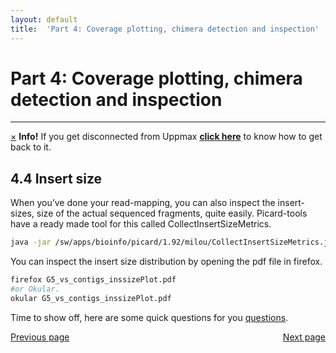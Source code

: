 ```yaml
---
layout: default
title:  'Part 4: Coverage plotting, chimera detection and inspection'
---
```


# Part 4: Coverage plotting, chimera detection and inspection
---

<!-- <p class="bg-warning">If you get disconnected from Uppmax [click here](lostConnection) to know how to get back </p> -->
<div class="alert alert-info">
  <a href="#" class="close" data-dismiss="alert" aria-label="close">&times;</a>
  <strong>Info!</strong> If you get disconnected from Uppmax <a href="lostConnection"><strong>click here</strong></a> to know how to get back to it.
</div>

## 4.4 Insert size

When you’ve done your read-mapping, you can also inspect the insert-sizes, size of the actual sequenced fragments, quite easily. 
Picard-tools have a ready made tool for this called CollectInsertSizeMetrics.

```sh
java -jar /sw/apps/bioinfo/picard/1.92/milou/CollectInsertSizeMetrics.jar HISTOGRAM_FILE=G5_vs_contigs_inssizePlot.pdf INPUT=G5_vs_contigs_sorted.bam OUTPUT=G5_vs_contigs_inssize.out #[time to run = 2.5 sec]
```

You can inspect the insert size distribution by opening the pdf file in firefox.

```sh
firefox G5_vs_contigs_inssizePlot.pdf
#or Okular.
okular G5_vs_contigs_inssizePlot.pdf
```

Time to show off, here are some quick questions for you [questions](scg_part4_questions).

<div>
 <span style="float:left"><a class="btn btn-primary" href="scg_part4_3"> Previous page</a></span>
 <span style="float:right"><a class="btn btn-primary" href="scg_part4_questions"> Next page</a></span>
</div>

<!--<div>
 <span style="float:left"><a class="btn btn-primary" href="scg_part4_3"> Previous page</a></span>
 <span style="float:right"><a class="btn btn-primary" href="scg_part5"> Next page</a></span>
</div>-->
